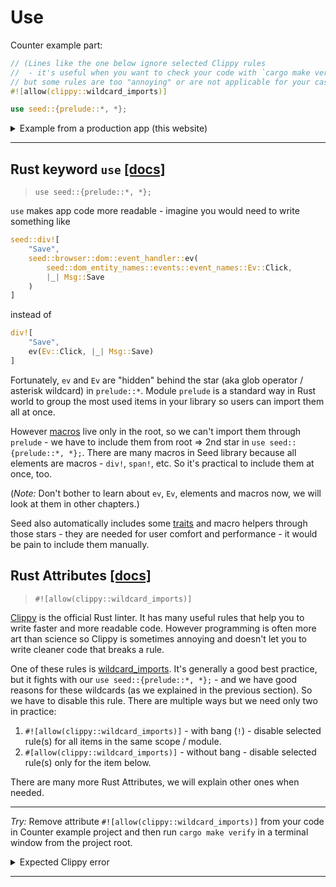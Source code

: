# Use

Counter example part:

```rust
// (Lines like the one below ignore selected Clippy rules
//  - it's useful when you want to check your code with `cargo make verify`
// but some rules are too "annoying" or are not applicable for your case.)
#![allow(clippy::wildcard_imports)]

use seed::{prelude::*, *};
```

<details>
<summary>Example from a production app (this website)</summary>

```rust
use generated::css_classes::C;
use guide::Guide;
use page::partial::blender;
use seed::{prelude::*, *};
use serde::{Deserialize, Serialize};

use Visibility::{Hidden, Visible};
```

</details>

---

## Rust keyword `use` [[docs]](https://doc.rust-lang.org/book/ch07-04-bringing-paths-into-scope-with-the-use-keyword.html)

> `use seed::{prelude::*, *};`

`use` makes app code more readable - imagine you would need to write something like 
```rust
seed::div![
    "Save",
    seed::browser::dom::event_handler::ev(
        seed::dom_entity_names::events::event_names::Ev::Click,
        |_| Msg::Save
    )
]
``` 
instead of
```rust
div![
    "Save",
    ev(Ev::Click, |_| Msg::Save)
]
``` 
Fortunately, `ev` and `Ev` are "hidden" behind the star (aka glob operator / asterisk wildcard) in `prelude::*`. Module `prelude` is a standard way in Rust world to group the most used items in your library so users can import them all at once.

However [macros](https://doc.rust-lang.org/book/ch19-06-macros.html) live only in the root, so we can't import them through `prelude` - we have to include them from root => 2nd star in `use seed::{prelude::*, *};`. There are many macros in Seed library because all elements are macros - `div!`, `span!`, etc. So it's practical to include them at once, too.

(_Note:_ Don't bother to learn about `ev`, `Ev`, elements and macros now, we will look at them in other chapters.)

Seed also automatically includes some [traits](https://doc.rust-lang.org/book/ch10-02-traits.html) and macro helpers through those stars - they are needed for user comfort and performance - it would be pain to include them manually.

## Rust Attributes [[docs]](https://doc.rust-lang.org/reference/attributes.html#attributes)

> `#![allow(clippy::wildcard_imports)]`

[Clippy](https://github.com/rust-lang/rust-clippy) is the official Rust linter. It has many useful rules that help you to write faster and more readable code. However programming is often more art than science so Clippy is sometimes annoying and doesn't let you to write cleaner code that breaks a rule.

One of these rules is [wildcard_imports](https://rust-lang.github.io/rust-clippy/stable/index.html#wildcard_imports). It's generally a good best practice, but it fights with our `use seed::{prelude::*, *};` - and we have good reasons for these wildcards (as we explained in the previous section). So we have to disable this rule. There are multiple ways but we need only two in practice:
1. `#![allow(clippy::wildcard_imports)]` - with bang (`!`) - disable selected rule(s) for all items in the same scope / module.
1. `#[allow(clippy::wildcard_imports)]` - without bang - disable selected rule(s) only for the item below.

There are many more Rust Attributes, we will explain other ones when needed.

---

_Try:_ Remove attribute `#![allow(clippy::wildcard_imports)]` from your code in Counter example project and then run `cargo make verify` in a terminal window from the project root. 
<details>
<summary>Expected Clippy error</summary>

```bash
$ cargo make verify
[cargo-make] INFO - cargo make 0.30.7
[cargo-make] INFO - Project: app_name
[cargo-make] INFO - Build File: Makefile.toml
[cargo-make] INFO - Task: verify
[cargo-make] INFO - Profile: development
[cargo-make] INFO - Running Task: fmt
[cargo-make] INFO - Execute Command: "cargo" "fmt"
[cargo-make] INFO - Running Task: clippy
[cargo-make] INFO - Execute Command: "cargo" "clippy" "--all-features" "--" "--deny" "warnings" "--deny" "clippy::pedantic" "--deny" "clippy::nursery"
    Checking app_name v0.1.0 (C:\work\repos\seed-app-counter)
error: usage of wildcard import
 --> src\lib.rs:5:24
  |
5 | use seed::{prelude::*, *};
  |                        ^ help: try: `C, button, div`
  |
  = note: `-D clippy::wildcard-imports` implied by `-D clippy::pedantic`
  = help: for further information visit https://rust-lang.github.io/rust-clippy/master/index.html#wildcard_imports

error: aborting due to previous error

error: could not compile `app_name`.

To learn more, run the command again with --verbose.
[cargo-make] ERROR - Error while executing command, exit code: 101
[cargo-make] WARN - Build Failed.

```
</details>

---
